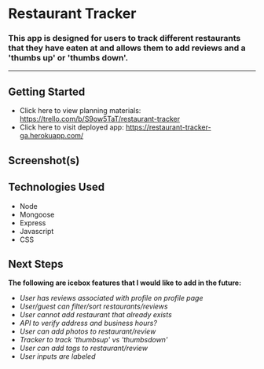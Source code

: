 # Restaurant Tracker

### This app is designed for users to track different restaurants that they have eaten at and allows them to add reviews and a 'thumbs up' or 'thumbs down'.
---
## Getting Started 
<!-- link to deployed app and trello board -->
- Click here to view planning materials: https://trello.com/b/S9ow5TaT/restaurant-tracker
- Click here to visit deployed app: https://restaurant-tracker-ga.herokuapp.com/

## Screenshot(s)
<!-- Screenshot of landing page and any other of interest -->

## Technologies Used

- Node
- Mongoose
- Express
- Javascript
- CSS

## Next Steps
**The following are icebox features that I would like to add in the future:**
- *User has reviews associated with profile on profile page*
- *User/guest can filter/sort restaurants/reviews*
- *User cannot add restaurant that already exists*
- *API to verify address and business hours?*
- *User can add photos to restaurant/review*
- *Tracker to track 'thumbsup' vs 'thumbsdown'*
- *User can add tags to restaurant/review*
- *User inputs are labeled*